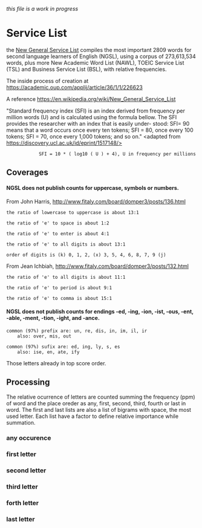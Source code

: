 _this file is a work in progress_ 

# Service List

the [New General Service List](http://www.newgeneralservicelist.org/) compiles the most important 2809 words for second language learners of English (NGSL), using a corpus of 273,613,534 words, plus more New Academic Word List (NAWL), TOEIC Service List (TSL) and Business Service List (BSL), with relative frequencies.

The inside process of creation at <https://academic.oup.com/applij/article/36/1/1/226623>

A reference <https://en.wikipedia.org/wiki/New_General_Service_List>

"Standard frequency index (SFI) is an index derived from frequency per million words (U) and is calculated using the formula bellow. The SFI provides the researcher with an index that is easily under- stood: SFI= 90 means that a word occurs once every ten tokens; SFI = 80, once every 100 tokens; SFI = 70, once every 1,000 tokens; and so on." <adapted from https://discovery.ucl.ac.uk/id/eprint/1517148/>
                
                SFI = 10 * ( log10 ( U ) + 4), U in frequency per millions 
    
## Coverages

#### NGSL does not publish counts for uppercase, symbols or numbers.

From John Harris, <http://www.fitaly.com/board/domper3/posts/136.html>

    the ratio of lowercase to uppercase is about 13:1

    the ratio of 'e' to space is about 1:2

    the ratio of 'e' to enter is about 4:1

    the ratio of 'e' to all digits is about 13:1

    order of digits is (k) 0, 1, 2, (x) 3, 5, 4, 6, 8, 7, 9 (j)

From Jean Ichbiah, <http://www.fitaly.com/board/domper3/posts/132.html>

    the ratio of 'e' to all digits is about 11:1

    the ratio of 'e' to period is about 9:1

    the ratio of 'e' to comma is about 15:1

#### NGSL does not publish counts for endings -ed, -ing, -ion, -ist, -ous, -ent, -able, -ment, -tion, -ight, and -ance.

    common (97%) prefix are: un, re, dis, in, im, il, ir
        also: over, mis, out

    common (97%) sufix are: ed, ing, ly, s, es
        also: ise, en, ate, ify

Those letters already in top score order.

## Processing

The relative ocurrence of letters are counted summing the frequency (ppm) of word and the place oreder as any, first, second, third, fourth or last in word. The first and last lists are also a list of bigrams with space, the most used letter. Each list have a factor to define relative importance while summation.

### any occurence

### first letter

### second letter

### third letter

 ### forth letter

 ### last letter

 
